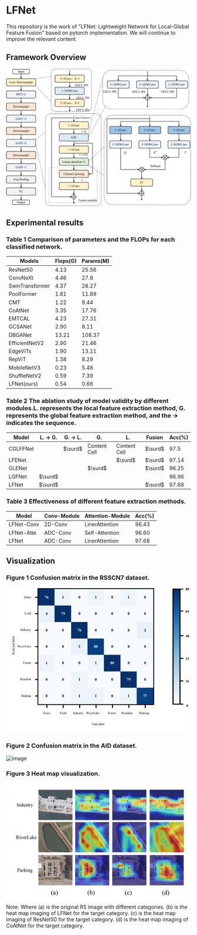 # LFNet
This repository is the work of "LFNet: Lightweight Network for Local-Global Feature Fusion" based on pytorch implementation. We will continue to improve the relevant content.<br>
## Framework Overview
![image](https://github.com/lcxddn/LFNet/blob/main/Img/LFNet.jpg)
## Experimental results
### Table 1 Comparison of parameters and the FLOPs for each classified network.<br>
| Models | Flops(G) | Params(M) |
| ------------- | ------------- | ------------- |
| ResNet50  | 4.13  |  25.56  |
| ConvNeXt  | 4.46  | 27.8  |
| SwinTransformer  | 4.37  |  28.27  |
| PoolFormer  | 1.81  |  11.89  |
| CMT  | 1.22  |  9.44  |
| CoAtNet  | 3.35  |  17.76  |
| EMTCAL  | 4.23  |  27.31  |
| GCSANet   | 2.90  |  8.11  |
| DBGANet   | 13.21  |  108.37  |
| EfficientNetV2  | 2.90  |  21.46  |
| EdgeViTs  | 1.90  |  13.11  |
| RepViT  | 1.38  |  8.29  |
| MobileNetV3  | 0.23  |  5.48  |
| ShuffleNetV2   | 0.59  |  7.39  |
| LFNet(ours)  | 0.54  |  0.66  |

### Table 2 The ablation study of model validity by different modules.L. represents the local feature extraction method, G. represents the global feature extraction method, and the $\rightarrow$ indicates the sequence.
| Model  | L. $\rightarrow$ G. | G. $\rightarrow$ L. | G. | L. | Fusion | Acc(\%) |
| ------------- | ------------- | ------------- | ------------- | ------------- | ------------- | ------------- |
| CGLFFNet  | |$\surd$| Content Cell  | Content Cell  | $\surd$  | 97.5  |
| LFENet  | | | |$\surd$|$\surd$| 97.14  |
| GLENet  | | |$\surd$| |$\surd$| 96.25  |
| LGFNet  |$\surd$ |   |   |   |   | 96.96  |
| LFNet  |$\surd$ |   |   |   |$\surd$ | 97.68  |

### Table 3 Effectiveness of different feature extraction methods.
| Model  | Conv-Module | Attention-Module | Acc(\%) |
| ------------- | ------------- | ------------- | ------------- |
| LFNet-Conv  | 2D-Conv  | LinerAttention  | 96.43  |
| LFNet-Atte  | ADC-Conv  | Self-Attention  | 96.60  |
| LFNet  | ADC-Conv  | LinerAttention  | 97.68  |

## Visualization
### Figure 1 Confusion matrix in the RSSCN7 dataset.
![image](https://github.com/lcxddn/LFNet/blob/main/Img/matrix_RSSCN7.jpg)

### Figure 2 Confusion matrix in the AID dataset.
![image](https://github.com/lcxddn/LFNet/blob/main/Img/matrix_AID.jpg)

### Figure 3 Heat map visualization.
![image](https://github.com/lcxddn/LFNet/blob/main/Img/heatmap.jpg)
Note:
Where (a) is the original RS image with different categories. (b) is the heat map imaging of LFNet for the target category. (c) is the heat map imaging of ResNet50 for the target category. (d) is the heat map imaging of CoAtNet for the target category.

